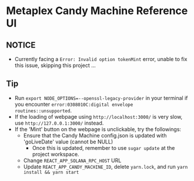 # Metaplex Candy Machine Reference UI

## NOTICE
- Currently facing a ```Error: Invalid option tokenMint``` error, unable to fix this issue, skipping this project ...

## Tip
- Run ```export NODE_OPTIONS=--openssl-legacy-provider``` in your terminal if you encounter ```error:0308010C:digital envelope routines::unsupported```.
- If the loading of webpage using ```http://localhost:3000/``` is very slow, use ```http://127.0.0.1:3000/``` instead.
- If the 'Mint' button on the webpage is unclickable, try the followings:
    - Ensure that the Candy Machine config.json is updated with 'goLiveDate' value (cannot be NULL)
        - Once this is updated, remember to use ```sugar update``` at the project workspace.
    - Change ```REACT_APP_SOLANA_RPC_HOST``` URL
    - Update ```REACT_APP_CANDY_MACHINE_ID```, delete ```yarn.lock```, and run ```yarn install && yarn start```
